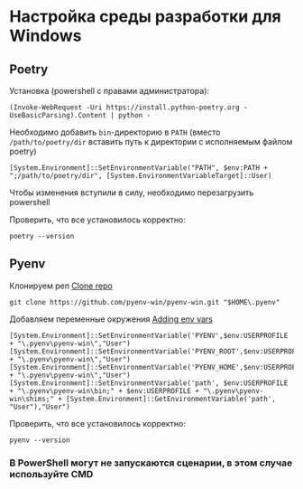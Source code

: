 # Настройка среды разработки для Windows

## Poetry
Установка (powershell с правами администратора):
```
(Invoke-WebRequest -Uri https://install.python-poetry.org -UseBasicParsing).Content | python -
```

Необходимо добавить `bin`-директорию в `PATH` (вместо `/path/to/poetry/dir` вставить путь к директории с исполняемым файлом poetry)
```
[System.Environment]::SetEnvironmentVariable("PATH", $env:PATH + ";/path/to/poetry/dir", [System.EnvironmentVariableTarget]::User)
```
Чтобы изменения вступили в силу, необходимо перезагрузить powershell

Проверить, что все установилось корректно:
```
poetry --version
```

## Pyenv
Клонируем реп
[Clone repo](https://github.com/pyenv-win/pyenv-win/blob/master/docs/installation.md#git-commands)
```
git clone https://github.com/pyenv-win/pyenv-win.git "$HOME\.pyenv"
```
Добавляем переменные окружения
[Adding env vars](https://github.com/pyenv-win/pyenv-win/blob/master/docs/installation.md#add-system-settings)
```
[System.Environment]::SetEnvironmentVariable('PYENV',$env:USERPROFILE + "\.pyenv\pyenv-win\","User")
[System.Environment]::SetEnvironmentVariable('PYENV_ROOT',$env:USERPROFILE + "\.pyenv\pyenv-win\","User")
[System.Environment]::SetEnvironmentVariable('PYENV_HOME',$env:USERPROFILE + "\.pyenv\pyenv-win\","User")
[System.Environment]::SetEnvironmentVariable('path', $env:USERPROFILE + "\.pyenv\pyenv-win\bin;" + $env:USERPROFILE + "\.pyenv\pyenv-win\shims;" + [System.Environment]::GetEnvironmentVariable('path', "User"),"User")
```

Проверить, что все установилось корректно:
```
pyenv --version
```

### В PowerShell могут не запускаются сценарии, в этом случае используйте CMD